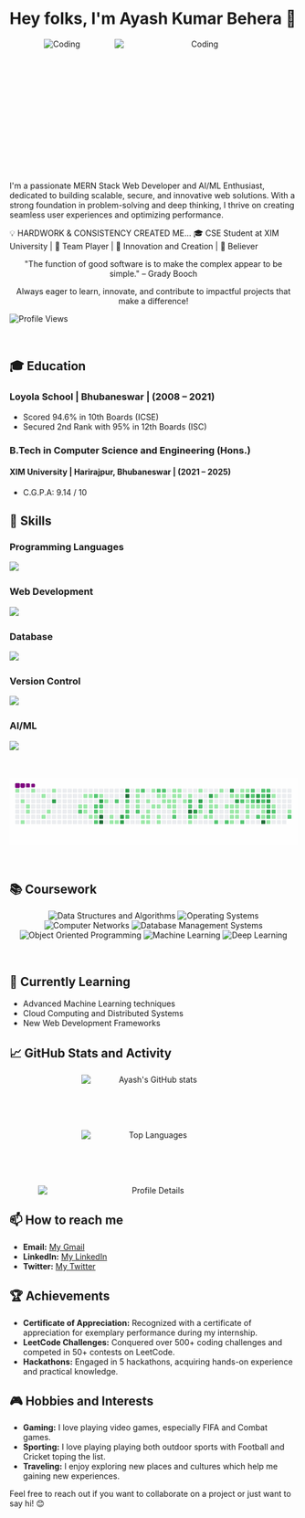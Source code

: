 # Hey folks, I'm Ayash Kumar Behera 👋


<p align="center">
  <img src="https://media4.giphy.com/media/MD0svLSDeudszrNrp0/200.webp?cid=790b761177b81u2a95akbdbu3u4biidg8uwcfil84laar7wd&ep=v1_gifs_search&rid=200.webp&ct=g" alt="Coding" width="500"/>
  <img align="right" src="https://media4.giphy.com/media/77rvjVcaJr1BgKSXtR/giphy.webp?cid=ecf05e47k13ue8b03gst6dox1l27ol7uvfjm6mrgrawlacuv&ep=v1_gifs_search&rid=giphy.webp&ct=g" alt="Coding" width="300" style="margin-right: 20px;"/>
</p>
<br>
<p align="center" style="padding: 5rem; display: flex; margin: 20px;">
  
  <span style="max-width: 200px;">I'm a passionate MERN Stack Web Developer and AI/ML Enthusiast, dedicated to building scalable, secure, and innovative web solutions. With a strong foundation in problem-solving and deep thinking, I thrive on creating seamless user experiences and optimizing performance.
  
💡 HARDWORK & CONSISTENCY CREATED ME...
🎓 CSE Student at XIM University | 🤝 Team Player | 🚀 Innovation and Creation | 🙏 Believer

  <p align="center">"The function of good software is to make the complex appear to be simple." – Grady Booch </p>

  <p align="center">Always eager to learn, innovate, and contribute to impactful projects that make a difference! </p></span>
  
</p>

![Profile Views](https://komarev.com/ghpvc/?username=kingayash2790&color=brightgreen)

<br>

## 🎓 Education

### Loyola School | Bhubaneswar | (2008 – 2021)
    
- Scored 94.6% in 10th Boards (ICSE)
- Secured 2nd Rank with 95% in 12th Boards (ISC)

### B.Tech in Computer Science and Engineering (Hons.)
#### XIM University | Harirajpur, Bhubaneswar | (2021 – 2025)
- C.G.P.A: 9.14 / 10



## 🚀 Skills

### Programming Languages
<p>
  <a href="https://skillicons.dev">
    <img src="https://skillicons.dev/icons?i=python,js,ts,java,c,cpp" />
  </a>
</p>

### Web Development
<p>
  <a href="https://skillicons.dev">
    <img src="https://skillicons.dev/icons?i=html,css,react,nodejs,express,tailwind,sass,bootstrap,materialui" />
  </a>
</p>

### Database
<p>
  <a href="https://skillicons.dev">
    <img src="https://skillicons.dev/icons?i=mysql,postgresql,mongodb,basex" />
  </a>
</p>

### Version Control
<p>
  <a href="https://skillicons.dev">
    <img src="https://skillicons.dev/icons?i=git,github" />
  </a>
</p>

### AI/ML
<p>
  <a href="https://skillicons.dev">
    <img src="https://skillicons.dev/icons?i=tensorflow,keras,scikit,numpy,pandas,matplotlib" />
  </a>
</p>


<br>

<p align="center">
  <img src="https://raw.githubusercontent.com/Platane/snk/output/github-contribution-grid-snake.gif" alt="Snake animation" />
</p>

<br>

## 📚 Coursework

<p align="center">
  <a href="https://github.com/kingayash2790/kingayash2790" style="text-decoration: none;">
    <img src="https://img.shields.io/badge/Data_Structures_&_Algorithms-brightgreen" alt="Data Structures and Algorithms" height="35" />
    <img src="https://img.shields.io/badge/Operating_Systems-blue" alt="Operating Systems" height="35" />
    <img src="https://img.shields.io/badge/Computer_Networks-orange" alt="Computer Networks" height="35" />
    <img src="https://img.shields.io/badge/Database_Management_Systems-red" alt="Database Management Systems" height="35" />
    <img src="https://img.shields.io/badge/Object_Oriented_Programming-yellow" alt="Object Oriented Programming" height="35" />
    <img src="https://img.shields.io/badge/Machine_Learning-lightgrey" alt="Machine Learning" height="35" />
    <img src="https://img.shields.io/badge/Deep_Learning-blueviolet" alt="Deep Learning" height="35" />
  </a>
</p>

<br>

## 🌱 Currently Learning

- Advanced Machine Learning techniques
- Cloud Computing and Distributed Systems
- New Web Development Frameworks


## 📈 GitHub Stats and Activity

<p align="center" style="display: flex; flex-direction: column; align-items: center; gap: 5rem;">
  <img src="https://github-readme-stats.vercel.app/api?username=kingayash2790&show_icons=true&theme=radical" alt="Ayash's GitHub stats" style="width: 50%; max-width: 500px;" />
  <img src="https://github-readme-stats.vercel.app/api/top-langs/?username=kingayash2790&layout=compact&theme=radical" alt="Top Languages" style="width: 50%; max-width: 500px;" />
  <img src="https://github-profile-summary-cards.vercel.app/api/cards/profile-details?username=kingayash2790&theme=radical" alt="Profile Details" style="width: 80%; max-width: 600px;" />
<!--   <img src="https://github-profile-trophy.vercel.app/?username=kingayash2790&theme=radical&column=7" alt="Trophies" style="width: 80%; max-width: 600px;" /> -->
</p>

## 📫 How to reach me

- **Email:** [My Gmail](mailto:ayashbehera2003@gmailcom)
- **LinkedIn:** [My LinkedIn](https://www.linkedin.com/in/the-ayash-kumar-behera/)
- **Twitter:** [My Twitter](https://x.com/Conquerer_Ayash)

## 🏆 Achievements

- **Certificate of Appreciation:** Recognized with a certificate of appreciation for exemplary performance during my internship.
- **LeetCode Challenges:** Conquered over 500+ coding challenges and competed in 50+ contests on LeetCode.
- **Hackathons:** Engaged in 5 hackathons, acquiring hands-on experience and practical knowledge.

## 🎮 Hobbies and Interests

- **Gaming:** I love playing video games, especially FIFA and Combat games.
- **Sporting:** I love playing playing both outdoor sports with Football and Cricket toping the list.
- **Traveling:** I enjoy exploring new places and cultures which help me gaining new experiences.

Feel free to reach out if you want to collaborate on a project or just want to say hi! 😊
